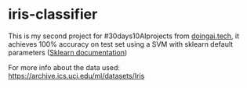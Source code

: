 # iris-classifier
This is my second project for #30days10AIprojects from <a href="doingai.tech">doingai.tech</a>, it achieves 100% accuracy on test set using a SVM with sklearn default parameters (<a href="https://scikit-learn.org/stable/modules/generated/sklearn.svm.SVC.html">Sklearn documentation</a>)

For more info about the data used: <a href="https://archive.ics.uci.edu/ml/datasets/Iris">https://archive.ics.uci.edu/ml/datasets/Iris</a> 
